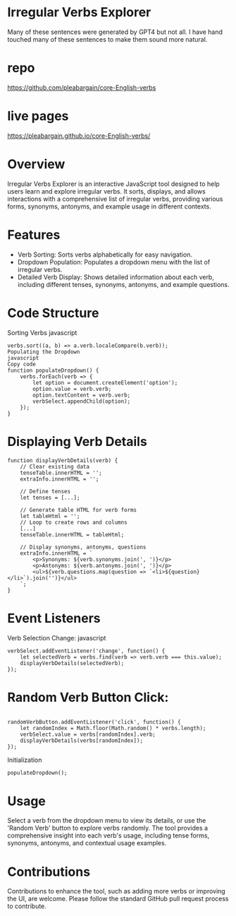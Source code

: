 # Irregular Verbs Explorer

Many of these sentences were generated by GPT4 but not all. I have hand touched many of these sentences to make them sound more natural.

# repo
https://github.com/pleabargain/core-English-verbs

# live pages
https://pleabargain.github.io/core-English-verbs/



# Overview
Irregular Verbs Explorer is an interactive JavaScript tool designed to help users learn and explore irregular verbs. It sorts, displays, and allows interactions with a comprehensive list of irregular verbs, providing various forms, synonyms, antonyms, and example usage in different contexts.

# Features
* Verb Sorting: Sorts verbs alphabetically for easy navigation.
* Dropdown Population: Populates a dropdown menu with the list of irregular verbs.
* Detailed Verb Display: Shows detailed information about each verb, including different tenses, synonyms, antonyms, and example questions.

# Code Structure

Sorting Verbs
javascript

```
verbs.sort((a, b) => a.verb.localeCompare(b.verb));
Populating the Dropdown
javascript
Copy code
function populateDropdown() {
    verbs.forEach(verb => {
        let option = document.createElement('option');
        option.value = verb.verb;
        option.textContent = verb.verb;
        verbSelect.appendChild(option);
    });
}
```
# Displaying Verb Details

```
function displayVerbDetails(verb) {
    // Clear existing data
    tenseTable.innerHTML = '';
    extraInfo.innerHTML = '';

    // Define tenses
    let tenses = [...];

    // Generate table HTML for verb forms
    let tableHtml = '';
    // Loop to create rows and columns
    [...]
    tenseTable.innerHTML = tableHtml;

    // Display synonyms, antonyms, questions
    extraInfo.innerHTML = `
        <p>Synonyms: ${verb.synonyms.join(', ')}</p>
        <p>Antonyms: ${verb.antonyms.join(', ')}</p>
        <ul>${verb.questions.map(question => `<li>${question}</li>`).join('')}</ul>
    `;
}
```
# Event Listeners
Verb Selection Change:
javascript
```
verbSelect.addEventListener('change', function() {
    let selectedVerb = verbs.find(verb => verb.verb === this.value);
    displayVerbDetails(selectedVerb);
});

```

# Random Verb Button Click:


```

randomVerbButton.addEventListener('click', function() {
    let randomIndex = Math.floor(Math.random() * verbs.length);
    verbSelect.value = verbs[randomIndex].verb;
    displayVerbDetails(verbs[randomIndex]);
});

```

Initialization

```
populateDropdown();
```

# Usage
Select a verb from the dropdown menu to view its details, or use the 'Random Verb' button to explore verbs randomly. The tool provides a comprehensive insight into each verb's usage, including tense forms, synonyms, antonyms, and contextual usage examples.

# Contributions
Contributions to enhance the tool, such as adding more verbs or improving the UI, are welcome. Please follow the standard GitHub pull request process to contribute.